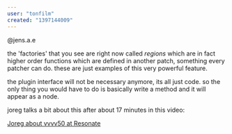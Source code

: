 ```yaml
---
user: "tonfilm"
created: "1397144009"
---
```


@jens.a.e

the 'factories' that you see are right now called *regions* which are in fact higher order functions which are defined in another patch, something every patcher can do. these are just examples of this very powerful feature.

the plugin interface will not be necessary anymore, its all just code. so the only thing you would have to do is basically write a method and it will appear as a node.

joreg talks a bit about this after about 17 minutes in this video:

[Joreg about vvvv50 at Resonate](https://www.youtube.com/watch?v=w0VgD-vMUHE)

